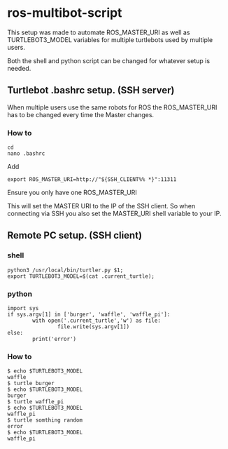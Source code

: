 # ros-multibot-script

This setup was made to automate ROS_MASTER_URI as well as TURTLEBOT3_MODEL variables for multiple turtlebots used by multiple users.

Both the shell and python script can be changed for whatever setup is needed.

## Turtlebot .bashrc setup. (SSH server)

When multiple users use the same robots for ROS the ROS_MASTER_URI has to be changed every time the Master changes.

### How to
```
cd
nano .bashrc
```

Add
```
export ROS_MASTER_URI=http://"${SSH_CLIENT%% *}":11311
```
Ensure you only have one ROS_MASTER_URI

This will set the MASTER URI to the IP of the SSH client. So when connecting via SSH you also set the MASTER_URI shell variable to your IP.


## Remote PC setup. (SSH client)

### shell 
```
python3 /usr/local/bin/turtler.py $1;
export TURTLEBOT3_MODEL=$(cat .current_turtle);
```

### python 

```
import sys
if sys.argv[1] in ['burger', 'waffle', 'waffle_pi']:
        with open('.current_turtle','w') as file:
                file.write(sys.argv[1])
else:
        print('error')
```


### How to

```
$ echo $TURTLEBOT3_MODEL 
waffle
$ turtle burger
$ echo $TURTLEBOT3_MODEL 
burger
$ turtle waffle_pi
$ echo $TURTLEBOT3_MODEL 
waffle_pi
$ turtle somthing random
error
$ echo $TURTLEBOT3_MODEL 
waffle_pi
```





